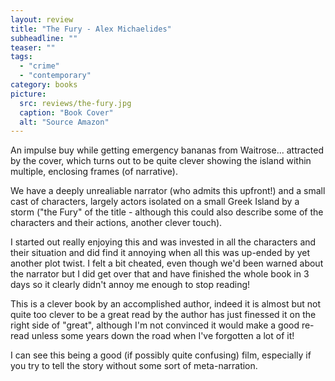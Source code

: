 ```yaml
---
layout: review
title: "The Fury - Alex Michaelides"
subheadline: ""
teaser: ""
tags:
  - "crime"
  - "contemporary"
category: books
picture:
  src: reviews/the-fury.jpg
  caption: "Book Cover"
  alt: "Source Amazon"
---
```


An impulse buy while getting emergency bananas from Waitrose... attracted by the cover, which
turns out to be quite clever showing the island within multiple, enclosing frames (of narrative).

We have a deeply unrealiable narrator (who admits this upfront!) and a small cast of characters,
largely actors isolated on a small Greek Island by a storm ("the Fury" of the title - although
this could also describe some of the characters and their actions, another clever touch).

I started out really enjoying this and was invested in all the characters and their
situation and did find it annoying when all this was up-ended by yet another plot twist.
I felt a bit cheated, even though we'd been warned about the narrator but I did get over
that and have finished the whole book in 3 days so it clearly didn't annoy me enough
to stop reading!

This is a clever book by an accomplished author, indeed it is almost but not quite
too clever to be a great read by the author has just finessed it on the right side
of "great", although I'm not convinced it would make a good re-read unless
some years down the road when I've forgotten a lot of it!

I can see this being a good (if possibly quite confusing) film, especially
if  you try to tell the story without some sort of meta-narration.
